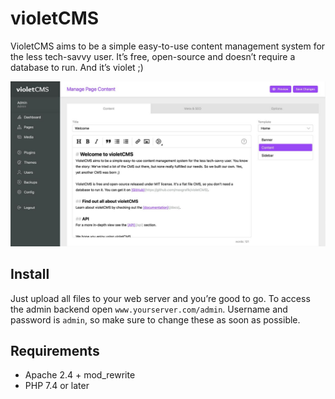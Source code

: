 # violetCMS
VioletCMS aims to be a simple easy-to-use content management system for the less tech-savvy user. It’s free, open-source and doesn’t require a database to run. And it’s violet ;)

![screenshot](/media/editor.jpg)

## Install
Just upload all files to your web server and you’re good to go. To access the admin backend open `www.yourserver.com/admin`. Username and password is `admin`, so make sure to change these as soon as possible.

## Requirements
* Apache 2.4 + mod_rewrite
* PHP 7.4 or later
